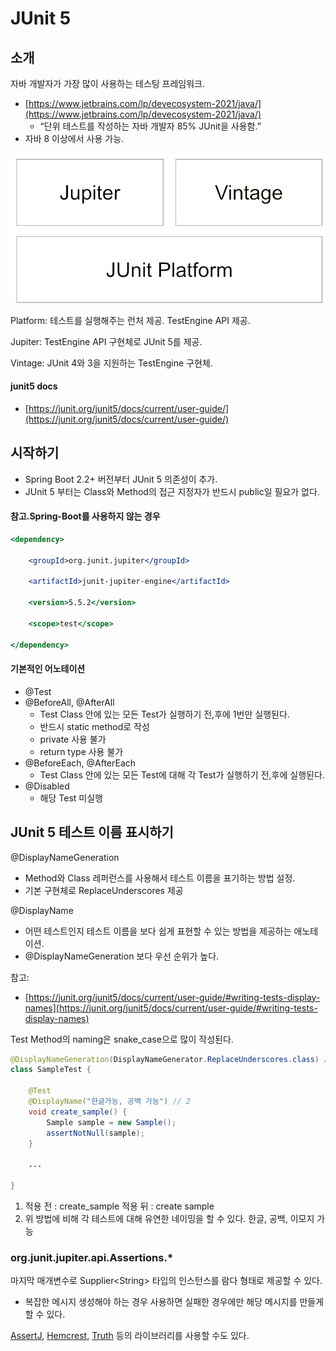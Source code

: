 # JUnit 5

## 소개

자바 개발자가 가장 많이 사용하는 테스팅 프레임워크.

* [https://www.jetbrains.com/lp/devecosystem-2021/java/](https://www.jetbrains.com/lp/devecosystem-2021/java/)
  * “단위 테스트를 작성하는 자바 개발자 85% JUnit을 사용함.”
* 자바 8 이상에서 사용 가능.

![](<../../.gitbook/assets/image (44).png>)

Platform:  테스트를 실행해주는 런처 제공. TestEngine API 제공.

Jupiter: TestEngine API 구현체로 JUnit 5를 제공.

Vintage: JUnit 4와 3을 지원하는 TestEngine 구현체.

#### junit5 docs

* [https://junit.org/junit5/docs/current/user-guide/](https://junit.org/junit5/docs/current/user-guide/)

## **시작하기**

* Spring Boot 2.2+ 버전부터 JUnit 5 의존성이 추가.
* JUnit 5 부터는 Class와 Method의 접근 지정자가 반드시 public일 필요가 없다.

#### 참고.Spring-Boot를 사용하지 않는 경우

```jsx
<dependency>

	<groupId>org.junit.jupiter</groupId>

	<artifactId>junit-jupiter-engine</artifactId>
	
	<version>5.5.2</version>
	
	<scope>test</scope>

</dependency>
```

#### 기본적인 어노테이션

* @Test
* @BeforeAll, @AfterAll
  * Test Class 안에 있는 모든 Test가 실행하기 전,후에 1번만 실행된다.
  * 반드시 static method로 작성
  * private 사용 불가
  * return type 사용 불가
* @BeforeEach, @AfterEach
  * Test Class 안에 있는 모든 Test에 대해 각 Test가 실행하기 전,후에 실행된다.
* @Disabled
  * 해당 Test 미실행

## **JUnit 5 테스트 이름 표시하기**

@DisplayNameGeneration

* Method와 Class 레퍼런스를 사용해서 테스트 이름을 표기하는 방법 설정.
* 기본 구현체로 ReplaceUnderscores 제공

@DisplayName

* 어떤 테스트인지 테스트 이름을 보다 쉽게 표현할 수 있는 방법을 제공하는 애노테이션.
* @DisplayNameGeneration 보다 우선 순위가 높다.

참고:

* [https://junit.org/junit5/docs/current/user-guide/#writing-tests-display-names](https://junit.org/junit5/docs/current/user-guide/#writing-tests-display-names)

Test Method의 naming은 snake\_case으로 많이 작성된다.

```java
@DisplayNameGeneration(DisplayNameGenerator.ReplaceUnderscores.class) // 1
class SampleTest {

	@Test
	@DisplayName("한글가능, 공백 가능") // 2
	void create_sample() {
		Sample sample = new Sample();
		assertNotNull(sample);
	}

	...

}
```

1. 적용 전 : create\_sample 적용 뒤 : create sample
2. 위 방법에 비해 각 테스트에 대해 유연한 네이밍을 할 수 있다. 한글, 공백, 이모지 가능

### org.junit.jupiter.api.Assertions.\*

마지막 매개변수로 Supplier\<String> 타입의 인스턴스를 람다 형태로 제공할 수 있다.

* 복잡한 메시지 생성해야 하는 경우 사용하면 실패한 경우에만 해당 메시지를 만들게 할 수 있다.

[AssertJ](https://joel-costigliola.github.io/assertj/), [Hemcrest](https://hamcrest.org/JavaHamcrest/), [Truth](https://truth.dev) 등의 라이브러리를 사용할 수도 있다.

